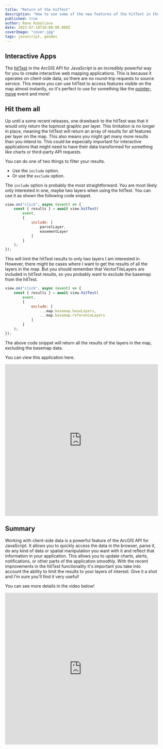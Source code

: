 ```yaml
---
title: "Return of the hitTest"
description: "How to use some of the new features of the hitTest in the ArcGIS API for JavaScript"
published: true
author: Rene Rubalcava
date: 2022-07-18T10:00:00.000Z
coverImage: "cover.jpg"
tags: javascript, geodev
---
```


## Interactive Apps

The [hitTest](https://developers.arcgis.com/javascript/latest/api-reference/esri-views-MapView.html#hitTest) in the ArcGIS API for JavaScript is an incredibly powerful way for you to create interactive web mapping applications. This is because it operates on client-side data, so there are no round-trip requests to source service. This means you can use hitTest to access features visible on the map almost instantly, so it's perfect to use for something like the [pointer-move](https://developers.arcgis.com/javascript/latest/api-reference/esri-views-MapView.html#event-pointer-move) event and more!

## Hit them all

Up until a some recent releases, one drawback to the hitTest was that it would only return the topmost graphic per layer. This limitation is no longer in place, meaning the hitTest will return an array of results for all features per layer on the map. This also means you might get many more results than you intend to. This could be especially important for interactive applications that might need to have their data transformed for something like charts or third-party API requests.

You can do one of two things to filter your results.

* Use the `include` option.
* Or use the `exclude` option.

The `include` option is probably the most straightforward. You are most likely only interested in one, maybe two layers when using the hitTest. You can use it as shown the following code snippet.

```js
view.on("click", async (event) => {
    const { results } = await view.hitTest(
        event,
        {
            include: [
                parcelLayer,
                easementLayer
            ]
        }
    );
});
```

This will limit the hitTest results to only two layers I am interested in. However, there might be cases where I want to get the results of all the layers in the map. But you should remember that VectorTileLayers are included in hitTest results, so you probably want to exclude the basemap from the hitTest.

```js
view.on("click", async (event) => {
    const { results } = await view.hitTest(
        event,
        {
            exclude: [
                ...map.basemap.baseLayers,
                ...map.basemap.referenceLayers
            ]
        }
    );
});
```

The above code snippet will return all the results of the layers in the map, excluding the basemap data.

You can view this application here.

<iframe height="500" style="width: 100%;" scrolling="no" title="hitTest returns" src="https://codepen.io/odoe/embed/mdXYmOV?default-tab=html%2Cresult" frameborder="no" loading="lazy" allowtransparency="true" allowfullscreen="true">
  See the Pen <a href="https://codepen.io/odoe/pen/mdXYmOV">
  hitTest returns</a> by Rene Rubalcava (<a href="https://codepen.io/odoe">@odoe</a>)
  on <a href="https://codepen.io">CodePen</a>.
</iframe>

## Summary

Working with client-side data is a powerful feature of the ArcGIS API for JavaScript. It allows you to quickly access the data in the browser, parse it, do any kind of data or spatial manipulation you want with it and reflect that information in your application. This allows you to update charts, alerts, notifications, or other parts of the application smoothly. With the recent improvements in the hitTest functionality it's important you take into account the ability to limit the results to your layers of interest. Give it a shot and I'm sure you'll find it very useful!

You can see more details in the video below!

<iframe width="100%" height="500" src="https://www.youtube.com/embed/UAwX2c0yu2I" title="YouTube video player" frameborder="0" allow="accelerometer; autoplay; clipboard-write; encrypted-media; gyroscope; picture-in-picture" allowfullscreen></iframe>

